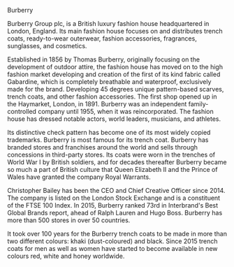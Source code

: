 Burberry

Burberry Group plc, is a British luxury fashion house headquartered in London, England. Its main fashion house focuses on and distributes trench coats, ready-to-wear outerwear, fashion accessories, fragrances, sunglasses, and cosmetics.

Established in 1856 by Thomas Burberry, originally focusing on the development of outdoor attire, the fashion house has moved on to the high fashion market developing and creation of the first of its kind fabric called Gabardine, which is completely breathable and waterproof, exclusively made for the brand. Developing 45 degrees unique pattern-based scarves, trench coats, and other fashion accessories. The first shop opened up in the Haymarket, London, in 1891. Burberry was an independent family-controlled company until 1955, when it was reincorporated. The fashion house has dressed notable actors, world leaders, musicians, and athletes.

Its distinctive check pattern has become one of its most widely copied trademarks. Burberry is most famous for its trench coat. Burberry has branded stores and franchises around the world and sells through concessions in third-party stores. Its coats were worn in the trenches of World War I by British soldiers, and for decades thereafter Burberry became so much a part of British culture that Queen Elizabeth II and the Prince of Wales have granted the company Royal Warrants.

Christopher Bailey has been the CEO and Chief Creative Officer since 2014. The company is listed on the London Stock Exchange and is a constituent of the FTSE 100 Index. In 2015, Burberry ranked 73rd in Interbrand's Best Global Brands report, ahead of Ralph Lauren and Hugo Boss. Burberry has more than 500 stores in over 50 countries.

It took over 100 years for the Burberry trench coats to be made in more than two different colours: khaki (dust-coloured) and black. Since 2015 trench coats for men as well as women have started to become available in new colours red, white and honey worldwide.
